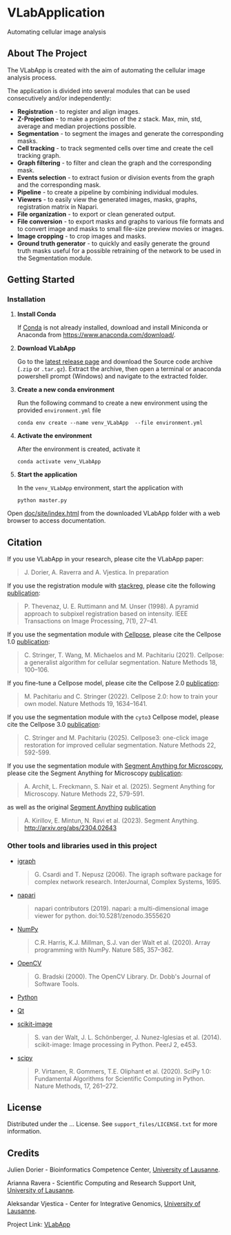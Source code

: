 # VLabApplication

Automating cellular image analysis




## About The Project

The VLabApp is created with the aim of automating the cellular image analysis process.

The application is divided into several modules that can be used consecutively and/or independently:
* **Registration** - to register and align images.
* **Z-Projection** - to make a projection of the z stack. Max, min, std, average and median projections possible.
* **Segmentation** - to segment the images and generate the corresponding masks.
* **Cell tracking** - to track segmented cells over time and create the cell tracking graph.
* **Graph filtering** - to filter and clean the graph and the corresponding mask.
* **Events selection** - to extract fusion or division events from the graph and the corresponding mask.
* **Pipeline** - to create a pipeline by combining individual modules.
* **Viewers** - to easily view the generated images, masks, graphs, registration matrix in Napari.
* **File organization** - to export or clean generated output.
* **File conversion** - to export masks and graphs to various file formats and to convert image and masks to small file-size preview movies or images.
* **Image cropping** - to crop images and masks.
* **Ground truth generator** - to quickly and easily generate the ground truth masks useful for a possible retraining of the network to be used in the Segmentation module.



## Getting Started

### Installation

1. **Install Conda**

    If [Conda](https://conda.io/) is not already installed, download and install Miniconda or Anaconda from <https://www.anaconda.com/download/>.

2. **Download VLabApp**

    Go to the [latest release page](https://github.com/vjesticalab/VLabApp/releases/latest) and download the Source code archive (`.zip` or `.tar.gz`). Extract the archive, then open a terminal or anaconda powershell prompt (Windows) and navigate to the extracted folder. 

3. **Create a new conda environment**

    Run the following command to create a new environment using the provided `environment.yml` file
    
    ```
    conda env create --name venv_VLabApp  --file environment.yml
    ```

4. **Activate the environment**

    After the environment is created, activate it
    
    ```
    conda activate venv_VLabApp
    ```

5. **Start the application**

    In the `venv_VLabApp` environment, start the application with
    
    ```
    python master.py
    ```


Open [doc/site/index.html](doc/site/index.html) from the downloaded VLabApp folder with a web browser to access documentation.

## Citation

If you use VLabApp in your research, please cite the VLabApp paper:
> J. Dorier, A. Raverra and A. Vjestica. In preparation

If you use the registration module with [stackreg](https://bigwww.epfl.ch/thevenaz/stackreg/), please cite the following [publication](https://doi.org/10.1109/83.650848):
> P. Thevenaz, U. E. Ruttimann and M. Unser (1998). A pyramid approach to subpixel registration based on intensity. IEEE Transactions on Image Processing, 7(1), 27–41.

If you use the segmentation module with [Cellpose](https://www.cellpose.org/), please cite the Cellpose 1.0 [publication](https://doi.org/10.1038/s41592-020-01018-x):
> C. Stringer, T. Wang, M. Michaelos and M. Pachitariu (2021). Cellpose: a generalist algorithm for cellular segmentation. Nature Methods 18, 100–106.

If you fine-tune a Cellpose model, please cite the Cellpose 2.0 [publication](https://doi.org/10.1038/s41592-022-01663-4):
> M. Pachitariu and C. Stringer (2022). Cellpose 2.0: how to train your own model. Nature Methods 19, 1634–1641.

If you use the segmentation module with the `cyto3` Cellpose model, please cite the Cellpose 3.0 [publication](https://doi.org/10.1038/s41592-025-02595-5):
> C. Stringer and M. Pachitariu (2025). Cellpose3: one-click image restoration for improved cellular segmentation. Nature Methods 22, 592-599.

If you use the segmentation module with  [Segment Anything for Microscopy](https://github.com/computational-cell-analytics/micro-sam), please cite the Segment Anything for Microscopy [publication](https://doi.org/10.1038/s41592-024-02580-4):
> A. Archit, L. Freckmann, S. Nair et al. (2025). Segment Anything for Microscopy. Nature Methods 22, 579-591.

as well as the original [Segment Anything](https://segment-anything.com/) [publication](https://doi.org/10.48550/arXiv.2304.02643)
> A. Kirillov, E. Mintun, N. Ravi et al. (2023). Segment Anything. http://arxiv.org/abs/2304.02643


### Other tools and libraries used in this project

* [igraph](https://igraph.org/)

  > G. Csardi and T. Nepusz (2006). The igraph software package for complex network research. InterJournal, Complex Systems, 1695.

* [napari](https://napari.org)

  > napari contributors (2019). napari: a multi-dimensional image viewer for python. doi:10.5281/zenodo.3555620

* [NumPy](https://numpy.org/)

  > C.R. Harris, K.J. Millman, S.J. van der Walt et al. (2020). Array programming with NumPy. Nature 585, 357–362.

* [OpenCV](https://opencv.org/)

  > G. Bradski (2000). The OpenCV Library. Dr. Dobb's Journal of Software Tools.

* [Python](https://www.python.org/)

* [Qt](https://www.qt.io/)

* [scikit-image](https://scikit-image.org/)

  > S. van der Walt, J. L. Schönberger, J. Nunez-Iglesias et al. (2014). scikit-image: Image processing in Python. PeerJ 2, e453. 

* [scipy](https://scipy.org/)

  > P. Virtanen, R. Gommers, T.E. Oliphant et al. (2020). SciPy 1.0: Fundamental Algorithms for Scientific Computing in Python. Nature Methods, 17, 261–272.


## License

Distributed under the ... License. See `support_files/LICENSE.txt` for more information.


## Credits

Julien Dorier - Bioinformatics Competence Center, [University of Lausanne](https://www.unil.ch).

Arianna Ravera - Scientific Computing and Research Support Unit, [University of Lausanne](https://www.unil.ch).

Aleksandar Vjestica - Center for Integrative Genomics, [University of Lausanne](https://www.unil.ch).

Project Link: [VLabApp](https://github.com/vjesticalab/VLabApp)



